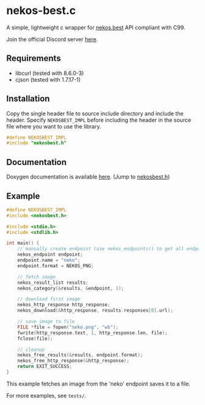 # nekos-best.c
A simple, lightweight c wrapper for [nekos.best](https://nekos.best/) API compliant with C99.

Join the official Discord server [here](https://nekos.best/discord?ref=py).

## Requirements
- libcurl (tested with 8.6.0-3)
- cjson (tested with 1.7.17-1)

## Installation
Copy the single header file to source include directory and include the header. Specify `NEKOSBEST_IMPL` before including the header in the source file where you want to use the library.

```c
#define NEKOSBEST_IMPL
#include "nekosbest.h"
```

## Documentation
Doxygen documentation is available [here](https://pancake.gay/nekos-best.c).
(Jump to [nekosbest.h](https://pancake.gay/nekos-best.c/nekosbest_8h.html))

## Example
```c
#define NEKOSBEST_IMPL
#include <nekosbest.h>

#include <stdio.h>
#include <stdlib.h>

int main() {
    // manually create endpoint (use nekos_endpoints() to get all endpoints)
    nekos_endpoint endpoint;
    endpoint.name = "neko";
    endpoint.format = NEKOS_PNG;

    // fetch image
    nekos_result_list results;
    nekos_category(&results, &endpoint, 1);

    // download first image
    nekos_http_response http_response;
    nekos_download(&http_response, results.responses[0].url);

    // save image to file
    FILE *file = fopen("neko.png", "wb");
    fwrite(http_response.text, 1, http_response.len, file);
    fclose(file);

    // cleanup
    nekos_free_results(&results, endpoint.format);
    nekos_free_http_response(&http_response);
    return EXIT_SUCCESS;
}
```
This example fetches an image from the 'neko' endpoint saves it to a file.

For more examples, see `tests/`.
